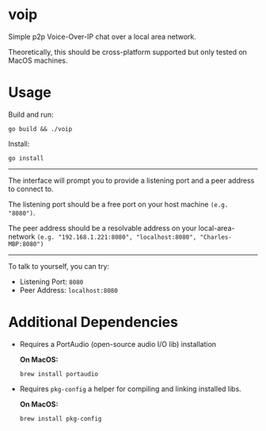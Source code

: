 # voip
Simple p2p Voice-Over-IP chat over a local area network.

Theoretically, this should be cross-platform supported but only tested on MacOS machines.

# Usage

Build and run:
```
go build && ./voip
```

Install:
```
go install
```
---

The interface will prompt you to provide a listening port and
a peer address to connect to. 

The listening port should be a free port
on your host machine `(e.g. "8080")`. 

The peer address should be a
resolvable address on your local-area-network `(e.g. "192.168.1.221:8080",
"localhost:8080", "Charles-MBP:8080")`

---

To talk to yourself, you can try:
* Listening Port: `8080`
* Peer Address: `localhost:8080`


# Additional Dependencies
* Requires a PortAudio (open-source audio I/O lib) installation

  **On MacOS:**
  ```
  brew install portaudio
  ```
 * Requires `pkg-config` a helper for compiling and linking installed libs.
 
   **On MacOS:**
   ```
   brew install pkg-config
   ```
